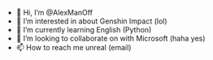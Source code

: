 - 👋 Hi, I’m @AlexManOff
- 👀 I’m interested in about Genshin Impact (lol)
- 🌱 I’m currently learning English (Python)
- 💞️ I’m looking to collaborate on with Microsoft (haha yes)
- 📫 How to reach me unreal (email)

<!---
AlexManOff/AlexManOff is a ✨ special ✨ repository because its `README.md` (this file) appears on your GitHub profile.
You can click the Preview link to take a look at your changes.
--->
